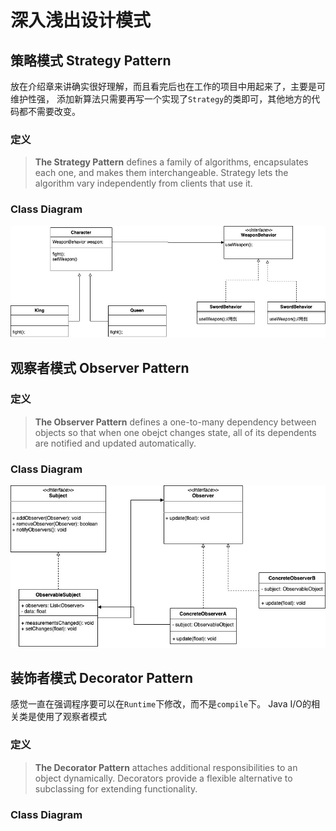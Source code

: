 # 深入浅出设计模式

## 策略模式 Strategy Pattern
放在介绍章来讲确实很好理解，而且看完后也在工作的项目中用起来了，主要是可维护性强，
添加新算法只需要再写一个实现了`Strategy`的类即可，其他地方的代码都不需要改变。
### 定义
> **The Strategy Pattern** defines a family of algorithms, encapsulates each one, and makes them interchangeable.
> Strategy lets the algorithm vary independently from clients that use it.
### Class Diagram
![策略模式类图](imgs/StrategyPatternClassDiagram.jpg)


## 观察者模式 Observer Pattern
### 定义
> **The Observer Pattern** defines a one-to-many dependency between objects so that when one obejct changes state, all of its dependents are notified and updated automatically.
### Class Diagram
![观察者模式类图](imgs/ObserverPattern.jpg)

## 装饰者模式 Decorator Pattern
感觉一直在强调程序要可以在`Runtime`下修改，而不是`compile`下。 Java I/O的相关类是使用了观察者模式
### 定义 
> **The Decorator Pattern** attaches additional responsibilities to an object dynamically. Decorators provide a flexible alternative to subclassing for extending functionality.

### Class Diagram



